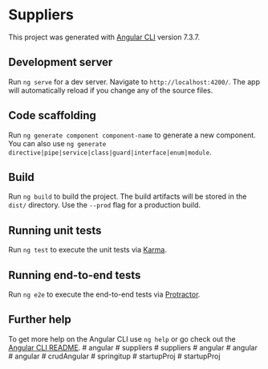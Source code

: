 # Suppliers

This project was generated with [Angular CLI](https://github.com/angular/angular-cli) version 7.3.7.

## Development server

Run `ng serve` for a dev server. Navigate to `http://localhost:4200/`. The app will automatically reload if you change any of the source files.

## Code scaffolding

Run `ng generate component component-name` to generate a new component. You can also use `ng generate directive|pipe|service|class|guard|interface|enum|module`.

## Build

Run `ng build` to build the project. The build artifacts will be stored in the `dist/` directory. Use the `--prod` flag for a production build.

## Running unit tests

Run `ng test` to execute the unit tests via [Karma](https://karma-runner.github.io).

## Running end-to-end tests

Run `ng e2e` to execute the end-to-end tests via [Protractor](http://www.protractortest.org/).

## Further help

To get more help on the Angular CLI use `ng help` or go check out the [Angular CLI README](https://github.com/angular/angular-cli/blob/master/README.md).
#   a n g u l a r  
 #   s u p p l i e r s  
 #   s u p p l i e r s  
 #   a n g u l a r  
 #   a n g u l a r  
 #   a n g u l a r  
 #   c r u d A n g u l a r  
 #   s p r i n g i t u p  
 #   s t a r t u p P r o j  
 #   s t a r t u p P r o j  
 